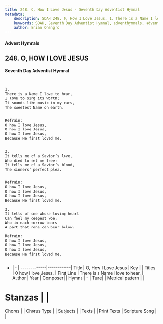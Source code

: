 ```yaml
---
title: 248. O, How I Love Jesus - Seventh Day Adventist Hymnal
metadata:
    description: SDAH 248. O, How I Love Jesus. 1. There is a Name I love to hear, I love to sing its worth; It sounds like music in my ears, The sweetest Name on earth. 
    keywords: SDAH, Seventh Day Adventist Hymnal, adventhymnals, advent hymnals, O, How I Love Jesus, There is a Name I love to hear, ,O how I love Jesus,
    author: Brian Onang'o
---
```


#### Advent Hymnals
## 248. O, HOW I LOVE JESUS
#### Seventh Day Adventist Hymnal

```txt


1.
There is a Name I love to hear,
I love to sing its worth;
It sounds like music in my ears,
The sweetest Name on earth.


Refrain:
O how I love Jesus,
O how I love Jesus,
O how I love Jesus,
Because He first loved me.


2.
It tells me of a Savior’s love,
Who died to set me free;
It tells me of a Savior’s blood,
The sinners’ perfect plea.


Refrain:
O how I love Jesus,
O how I love Jesus,
O how I love Jesus,
Because He first loved me.

3.
It tells of one whose loving heart
Can feel my deepest woe;
Who in each sorrow bears
A part that none can bear below.

Refrain:
O how I love Jesus,
O how I love Jesus,
O how I love Jesus,
Because He first loved me.



```

- |   -  |
-------------|------------|
Title | O, How I Love Jesus |
Key |  |
Titles | O how I love Jesus, |
First Line | There is a Name I love to hear, |
Author | 
Year | 
Composer|  |
Hymnal|  - |
Tune|  |
Metrical pattern | |
# Stanzas |  |
Chorus |  |
Chorus Type |  |
Subjects |  |
Texts |  |
Print Texts | 
Scripture Song |  |
  
